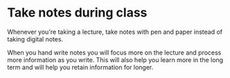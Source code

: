 # Take notes during class
Whenever you're taking a lecture, take notes with pen and paper instead of taking digital notes.

When you hand write notes you will focus more on the lecture and process more information as you write. This will also help you learn more in the long term and will help you retain information for longer.